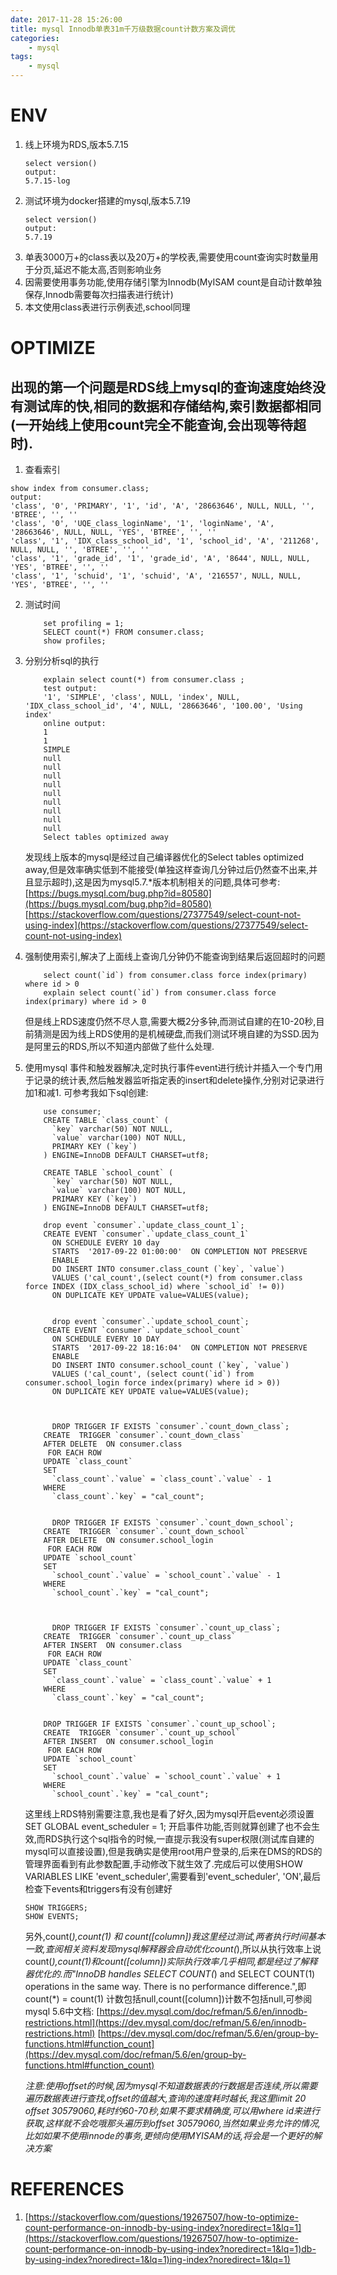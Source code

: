 ```yaml
---
date: 2017-11-28 15:26:00
title: mysql Innodb单表31m千万级数据count计数方案及调优
categories:
    - mysql
tags:
    - mysql
---
```


# ENV
1. 线上环境为RDS,版本5.7.15
    ```
    select version()
    output:
    5.7.15-log
    ```
2. 测试环境为docker搭建的mysql,版本5.7.19
    ```
    select version()
    output:
    5.7.19
    ```
3. 单表3000万+的class表以及20万+的学校表,需要使用count查询实时数量用于分页,延迟不能太高,否则影响业务
4. 因需要使用事务功能,使用存储引擎为Innodb(MyISAM count是自动计数单独保存,Innodb需要每次扫描表进行统计)
5. 本文使用class表进行示例表述,school同理

# OPTIMIZE
## 出现的第一个问题是RDS线上mysql的查询速度始终没有测试库的快,相同的数据和存储结构,索引数据都相同(一开始线上使用count完全不能查询,会出现等待超时).

1. 查看索引
```
show index from consumer.class;
output:
'class', '0', 'PRIMARY', '1', 'id', 'A', '28663646', NULL, NULL, '', 'BTREE', '', ''
'class', '0', 'UQE_class_loginName', '1', 'loginName', 'A', '28663646', NULL, NULL, 'YES', 'BTREE', '', ''
'class', '1', 'IDX_class_school_id', '1', 'school_id', 'A', '211268', NULL, NULL, '', 'BTREE', '', ''
'class', '1', 'grade_id', '1', 'grade_id', 'A', '8644', NULL, NULL, 'YES', 'BTREE', '', ''
'class', '1', 'schuid', '1', 'schuid', 'A', '216557', NULL, NULL, 'YES', 'BTREE', '', ''
```
2. 测试时间
    ```
        set profiling = 1;
        SELECT count(*) FROM consumer.class;
        show profiles;
    ```
3. 分别分析sql的执行
    ```
        explain select count(*) from consumer.class ;
        test output:
        '1', 'SIMPLE', 'class', NULL, 'index', NULL, 'IDX_class_school_id', '4', NULL, '28663646', '100.00', 'Using index'
        online output:
        1
        1
        SIMPLE
        null
        null
        null
        null
        null
        null
        null
        null
        null
        Select tables optimized away
    ```
    发现线上版本的mysql是经过自己编译器优化的Select tables optimized away,但是效率确实低到不能接受(单独这样查询几分钟过后仍然查不出来,并且显示超时),这是因为mysql5.7.*版本机制相关的问题,具体可参考:
    [https://bugs.mysql.com/bug.php?id=80580](https://bugs.mysql.com/bug.php?id=80580)
    [https://stackoverflow.com/questions/27377549/select-count-not-using-index](https://stackoverflow.com/questions/27377549/select-count-not-using-index)
5. 强制使用索引,解决了上面线上查询几分钟仍不能查询到结果后返回超时的问题
    ```
        select count(`id`) from consumer.class force index(primary) where id > 0
        explain select count(`id`) from consumer.class force index(primary) where id > 0
    ```
    但是线上RDS速度仍然不尽人意,需要大概2分多钟,而测试自建的在10-20秒,目前猜测是因为线上RDS使用的是机械硬盘,而我们测试环境自建的为SSD.因为是阿里云的RDS,所以不知道内部做了些什么处理.
6. 使用mysql 事件和触发器解决,定时执行事件event进行统计并插入一个专门用于记录的统计表,然后触发器监听指定表的insert和delete操作,分别对记录进行加1和减1.
可参考我如下sql创建:
    ```
        use consumer;
        CREATE TABLE `class_count` (
          `key` varchar(50) NOT NULL,
          `value` varchar(100) NOT NULL,
          PRIMARY KEY (`key`)
        ) ENGINE=InnoDB DEFAULT CHARSET=utf8;
        
        CREATE TABLE `school_count` (
          `key` varchar(50) NOT NULL,
          `value` varchar(100) NOT NULL,
          PRIMARY KEY (`key`)
        ) ENGINE=InnoDB DEFAULT CHARSET=utf8;
        
        drop event `consumer`.`update_class_count_1`;
        CREATE EVENT `consumer`.`update_class_count_1` 
          ON SCHEDULE EVERY 10 day
          STARTS  '2017-09-22 01:00:00'  ON COMPLETION NOT PRESERVE  
          ENABLE  
          DO INSERT INTO consumer.class_count (`key`, `value`)
          VALUES ('cal_count',(select count(*) from consumer.class force INDEX (IDX_class_school_id) where `school_id` != 0))
          ON DUPLICATE KEY UPDATE value=VALUES(value);
          
          
          drop event `consumer`.`update_school_count`;
        CREATE EVENT `consumer`.`update_school_count` 
          ON SCHEDULE EVERY 10 DAY
          STARTS  '2017-09-22 18:16:04'  ON COMPLETION NOT PRESERVE  
          ENABLE  
          DO INSERT INTO consumer.school_count (`key`, `value`)
          VALUES ('cal_count', (select count(`id`) from consumer.school_login force index(primary) where id > 0))
          ON DUPLICATE KEY UPDATE value=VALUES(value);
          
          
          
          DROP TRIGGER IF EXISTS `consumer`.`count_down_class`; 
        CREATE  TRIGGER `consumer`.`count_down_class` 
        AFTER DELETE  ON consumer.class
         FOR EACH ROW  
        UPDATE `class_count`
        SET 
          `class_count`.`value` = `class_count`.`value` - 1 
        WHERE
          `class_count`.`key` = "cal_count"; 
          
          
          DROP TRIGGER IF EXISTS `consumer`.`count_down_school`; 
        CREATE  TRIGGER `consumer`.`count_down_school` 
        AFTER DELETE  ON consumer.school_login
         FOR EACH ROW  
        UPDATE `school_count`
        SET 
          `school_count`.`value` = `school_count`.`value` - 1 
        WHERE
          `school_count`.`key` = "cal_count"; 
          
          
          
          DROP TRIGGER IF EXISTS `consumer`.`count_up_class`; 
        CREATE  TRIGGER `consumer`.`count_up_class` 
        AFTER INSERT  ON consumer.class
         FOR EACH ROW  
        UPDATE `class_count`
        SET 
          `class_count`.`value` = `class_count`.`value` + 1 
        WHERE
          `class_count`.`key` = "cal_count"; 
        
        
        DROP TRIGGER IF EXISTS `consumer`.`count_up_school`; 
        CREATE  TRIGGER `consumer`.`count_up_school` 
        AFTER INSERT  ON consumer.school_login
         FOR EACH ROW  
        UPDATE `school_count`
        SET 
          `school_count`.`value` = `school_count`.`value` + 1 
        WHERE
          `school_count`.`key` = "cal_count"; 
    ```
    这里线上RDS特别需要注意,我也是看了好久,因为mysql开启event必须设置SET GLOBAL event_scheduler = 1; 开启事件功能,否则就算创建了也不会生效,而RDS执行这个sql指令的时候,一直提示我没有super权限(测试库自建的mysql可以直接设置),但是我确实是使用root用户登录的,后来在DMS的RDS的管理界面看到有此参数配置,手动修改下就生效了.完成后可以使用SHOW VARIABLES LIKE 'event_scheduler',需要看到'event_scheduler', 'ON',最后检查下events和triggers有没有创建好
    ```
    SHOW TRIGGERS;
    SHOW EVENTS;
    ```
    另外,count(*),count(1) 和 count([column])我这里经过测试,两者执行时间基本一致,查阅相关资料发现mysql解释器会自动优化count(*),所以从执行效率上说count(*),count(1)和count([column])实际执行效率几乎相同,都是经过了解释器优化的.而"InnoDB handles SELECT COUNT(*) and SELECT COUNT(1) operations in the same way. There is no performance difference.",即count(*) = count(1) 计数包括null,count([column])计数不包括null,可参阅mysql 5.6中文档:
    [https://dev.mysql.com/doc/refman/5.6/en/innodb-restrictions.html](https://dev.mysql.com/doc/refman/5.6/en/innodb-restrictions.html)
    [https://dev.mysql.com/doc/refman/5.6/en/group-by-functions.html#function_count](https://dev.mysql.com/doc/refman/5.6/en/group-by-functions.html#function_count)

    *注意:使用offset的时候,因为mysql不知道数据表的行数据是否连续,所以需要遍历数据表进行查找,offset的值越大,查询的速度耗时越长,我这里limit 20 offset 30579060,耗时约60-70秒,如果不要求精确度,可以用where id来进行获取,这样就不会吃哦那头遍历到offset 30579060,当然如果业务允许的情况,比如如果不使用innode的事务,更倾向使用MYISAM的话,将会是一个更好的解决方案*
    
# REFERENCES
1. [https://stackoverflow.com/questions/19267507/how-to-optimize-count-performance-on-innodb-by-using-index?noredirect=1&lq=1](https://stackoverflow.com/questions/19267507/how-to-optimize-count-performance-on-innodb-by-using-index?noredirect=1&lq=1)db-by-using-index?noredirect=1&lq=1)ing-index?noredirect=1&lq=1)